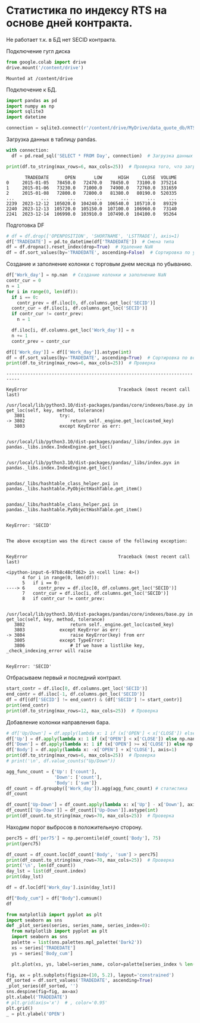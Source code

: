 # Статистика по индексу RTS на основе дней контракта.

Не работает т.к. в БД нет SECID контракта.

Подключение гугл диска


```python
from google.colab import drive
drive.mount('/content/drive')
```

    Mounted at /content/drive
    

Подключение к БД.


```python
import pandas as pd
import numpy as np
import sqlite3
import datetime
```


```python
connection = sqlite3.connect(r'/content/drive/MyDrive/data_quote_db/RTS_futures_minute_to_day_converter.db', check_same_thread=True)  # Создание соединения с БД
```

Загрузка данных в таблицу pandas.


```python
with connection:
  df = pd.read_sql('SELECT * FROM Day', connection)  # Загрузка данных из БД

print(df.to_string(max_rows=6, max_cols=25))  # Проверка того, что загрузилось
```

           TRADEDATE      OPEN       LOW      HIGH     CLOSE  VOLUME
    0     2015-01-05   78450.0   72470.0   78450.0   73100.0  375214
    1     2015-01-06   73230.0   71000.0   74900.0   72760.0  331659
    2     2015-01-08   72800.0   72800.0   81380.0   80190.0  520335
    ...          ...       ...       ...       ...       ...     ...
    2239  2023-12-12  105020.0  104240.0  106540.0  105710.0   89329
    2240  2023-12-13  105720.0  105150.0  107100.0  106960.0   73140
    2241  2023-12-14  106990.0  103910.0  107490.0  104100.0   95264
    

Подготовка DF


```python
# df = df.drop(['OPENPOSITION', 'SHORTNAME', 'LSTTRADE'], axis=1)
df['TRADEDATE'] = pd.to_datetime(df['TRADEDATE'])  # Смена типа
df = df.dropna().reset_index(drop=True)  # Удаление NaN
df = df.sort_values(by='TRADEDATE', ascending=False)  # Сортировка по убыванию
```

Создание и заполнение колонки с торговым днем месяца по убыванию.


```python
df['Work_day'] = np.nan  # Создание колонки и заполнение NaN
contr_cur = 0
n = 1
for i in range(0, len(df)):
  if i == 0:
    contr_prev = df.iloc[0, df.columns.get_loc('SECID')]
  contr_cur = df.iloc[i, df.columns.get_loc('SECID')]
  if contr_cur != contr_prev:
    n = 1

  df.iloc[i, df.columns.get_loc('Work_day')] = n
  n += 1
  contr_prev = contr_cur

df[['Work_day']] = df[['Work_day']].astype(int)
df = df.sort_values(by='TRADEDATE', ascending=True)  # Сортировка по возрастанию
print(df.to_string(max_rows=6, max_cols=25))  # Проверка
```


    ---------------------------------------------------------------------------

    KeyError                                  Traceback (most recent call last)

    /usr/local/lib/python3.10/dist-packages/pandas/core/indexes/base.py in get_loc(self, key, method, tolerance)
       3801             try:
    -> 3802                 return self._engine.get_loc(casted_key)
       3803             except KeyError as err:
    

    /usr/local/lib/python3.10/dist-packages/pandas/_libs/index.pyx in pandas._libs.index.IndexEngine.get_loc()
    

    /usr/local/lib/python3.10/dist-packages/pandas/_libs/index.pyx in pandas._libs.index.IndexEngine.get_loc()
    

    pandas/_libs/hashtable_class_helper.pxi in pandas._libs.hashtable.PyObjectHashTable.get_item()
    

    pandas/_libs/hashtable_class_helper.pxi in pandas._libs.hashtable.PyObjectHashTable.get_item()
    

    KeyError: 'SECID'

    
    The above exception was the direct cause of the following exception:
    

    KeyError                                  Traceback (most recent call last)

    <ipython-input-6-97b8c48cfd62> in <cell line: 4>()
          4 for i in range(0, len(df)):
          5   if i == 0:
    ----> 6     contr_prev = df.iloc[0, df.columns.get_loc('SECID')]
          7   contr_cur = df.iloc[i, df.columns.get_loc('SECID')]
          8   if contr_cur != contr_prev:
    

    /usr/local/lib/python3.10/dist-packages/pandas/core/indexes/base.py in get_loc(self, key, method, tolerance)
       3802                 return self._engine.get_loc(casted_key)
       3803             except KeyError as err:
    -> 3804                 raise KeyError(key) from err
       3805             except TypeError:
       3806                 # If we have a listlike key, _check_indexing_error will raise
    

    KeyError: 'SECID'


Отбрасываем первый и последний контракт.


```python
start_contr = df.iloc[0, df.columns.get_loc('SECID')]
end_contr = df.iloc[-1, df.columns.get_loc('SECID')]
df = df[(df['SECID'] != end_contr) & (df['SECID'] != start_contr)]
print(end_contr)
print(df.to_string(max_rows=12, max_cols=25))  # Проверка
```

Добавление колонки направления бара.


```python
# df['Up/Down'] = df.apply(lambda x: 1 if (x['OPEN'] < x['CLOSE']) else 0, axis=1)
df['Up'] = df.apply(lambda x: 1 if (x['OPEN'] < x['CLOSE']) else np.nan, axis=1)
df['Down'] = df.apply(lambda x: 1 if (x['OPEN'] >= x['CLOSE']) else np.nan, axis=1)
df['Body'] = df.apply(lambda x: -x['OPEN'] + x['CLOSE'], axis=1)
print(df.to_string(max_rows=6, max_cols=25))  # Проверка
# print('\n', df.value_counts("Up/Down"))
```


```python
agg_func_count = {'Up': ['count'],
                  'Down': ['count'],
                  'Body': ['sum']}
df_count = df.groupby(['Work_day']).agg(agg_func_count) # статистика
df_count
```


```python
df_count['Up-Down'] = df_count.apply(lambda x: x['Up'] - x['Down'], axis=1)
df_count[['Up-Down']] = df_count[['Up-Down']].astype(int)
print(df_count.to_string(max_rows=70, max_cols=25))  # Проверка
```

Находим порог выбросов в положительную сторону.


```python
perc75 = df['per75'] = np.percentile(df_count['Body'], 75)
print(perc75)
```


```python
df_count = df_count.loc[df_count['Body', 'sum'] > perc75]
print(df_count.to_string(max_rows=70, max_cols=25))  # Проверка
print('\n', len(df_count))
day_lst = list(df_count.index)
print(day_lst)
```


```python
df = df.loc[df['Work_day'].isin(day_lst)]

df["Body_cum"] = df["Body"].cumsum()
df
```


```python
from matplotlib import pyplot as plt
import seaborn as sns
def _plot_series(series, series_name, series_index=0):
  from matplotlib import pyplot as plt
  import seaborn as sns
  palette = list(sns.palettes.mpl_palette('Dark2'))
  xs = series['TRADEDATE']
  ys = series['Body_cum']

  plt.plot(xs, ys, label=series_name, color=palette[series_index % len(palette)])

fig, ax = plt.subplots(figsize=(10, 5.2), layout='constrained')
df_sorted = df.sort_values('TRADEDATE', ascending=True)
_plot_series(df_sorted, '')
sns.despine(fig=fig, ax=ax)
plt.xlabel('TRADEDATE')
# plt.grid(axis='x')  # , color='0.95'
plt.grid()
_ = plt.ylabel('OPEN')
```

